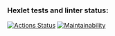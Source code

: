 ### Hexlet tests and linter status:
[![Actions Status](https://github.com/galacticbox/python-project-49/workflows/hexlet-check/badge.svg)](https://github.com/galacticbox/python-project-49/actions)
[![Maintainability](https://api.codeclimate.com/v1/badges/39166e71281a7e6f86bc/maintainability)](https://codeclimate.com/github/galacticbox/python-project-49/maintainability)